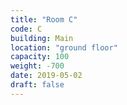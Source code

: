 ```yaml
---
title: "Room C"
code: C
building: Main
location: "ground floor"
capacity: 100
weight: -700
date: 2019-05-02
draft: false
---
```

